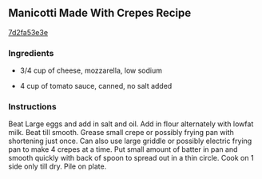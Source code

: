 ## Manicotti Made With Crepes Recipe

[7d2fa53e3e](http://cookeatshare.com/recipes/manicotti-made-with-crepes-29510)

### Ingredients

 - 3/4 cup of cheese, mozzarella, low sodium

 - 4 cup of tomato sauce, canned, no salt added

### Instructions

Beat Large eggs and add in salt and oil. Add in flour alternately with lowfat milk. Beat till smooth. Grease small crepe or possibly frying pan with shortening just once. Can also use large griddle or possibly electric frying pan to make 4 crepes at a time. Put small amount of batter in pan and smooth quickly with back of spoon to spread out in a thin circle. Cook on 1 side only till dry. Pile on plate.
